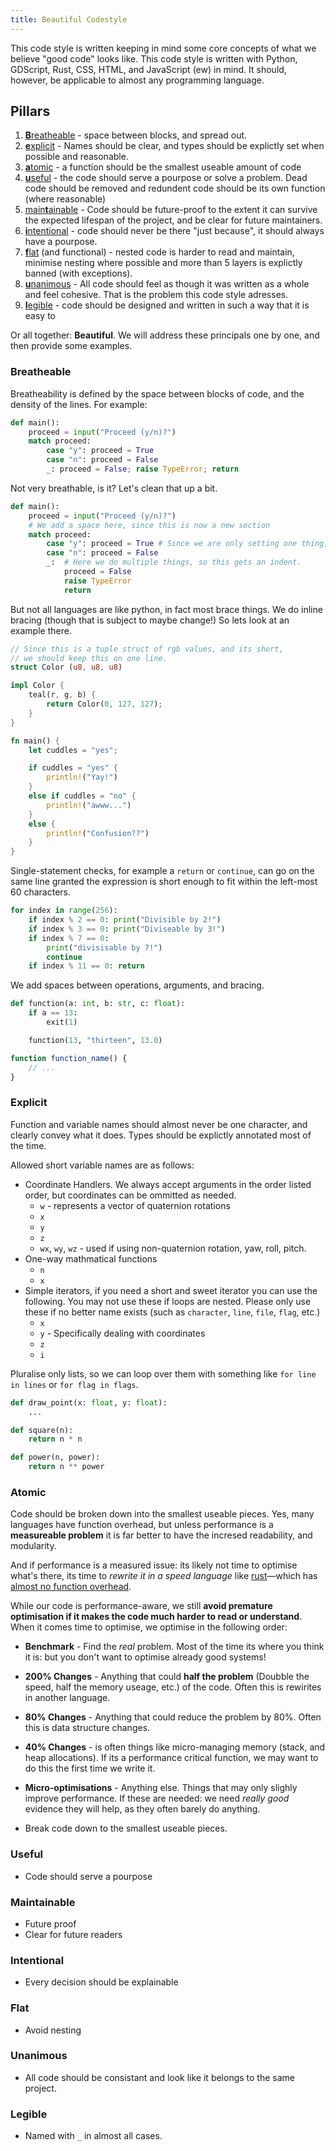 ```yaml
---
title: Beautiful Codestyle
---
```


This code style is written keeping in mind some core concepts of what we believe "good code" looks like. This code style is written with Python, GDScript, Rust, CSS, HTML, and JavaScript (ew) in mind. It should, however, be applicable to almost any programming language. 

## Pillars

1. [**B**reatheable](#breathable) - space between blocks, and spread out. 
2. [**e**xplicit](#explicit) - Names should be clear, and types should be explictly set when possible and reasonable. 
3. [**a**tomic](#atomic) - a function should be the smallest useable amount of code
4. [**u**seful](#useful) - the code should serve a pourpose or solve a problem. Dead code should be removed and redundent code should be its own function (where reasonable)
5. [main**t**ainable](#maintainable) - Code should be future-proof to the extent it can survive the expected lifespan of the project, and be clear for future maintainers. 
6. [**i**ntentional](#intentional) - code should never be there "just because", it should always have a pourpose. 
7. [**f**lat](#flat) (and functional) - nested code is harder to read and maintain, minimise nesting where possible and more than 5 layers is explictly banned (with exceptions).
8. [**u**nanimous](#unanimous) - All code should feel as though it was written as a whole and feel cohesive. That is the problem this code style adresses. 
9. [**l**egible](#legible) - code should be designed and written in such a way that it is easy to 

Or all together: **Beautiful**. We will address these principals one by one, and then provide some examples. 


<h3 id="breathable">Breatheable</h3>

Breatheability is defined by the space between blocks of code, and the density of the lines. For example: 

```py
def main(): 
    proceed = input("Proceed (y/n)?")
    match proceed: 
        case "y": proceed = True
        case "n": proceed = False
        _: proceed = False; raise TypeError; return
```

Not very breathable, is it? Let's clean that up a bit. 

```py
def main(): 
    proceed = input("Proceed (y/n)?")
    # We add a space here, since this is now a new section
    match proceed: 
        case "y": proceed = True # Since we are only setting one thing, this is fine.
        case "n": proceed = False
        _:  # Here we do multiple things, so this gets an indent.
            proceed = False
            raise TypeError
            return
```

But not all languages are like python, in fact most brace things. We do inline bracing (though that is subject to maybe change!) So lets look at an example there. 

```rust
// Since this is a tuple struct of rgb values, and its short,
// we should keep this on one line. 
struct Color (u8, u8, u8) 

impl Color {
    teal(r, g, b) {
        return Color(0, 127, 127);
    }
}
```

<!-- Khaim: Fixxbuzz times
inline: 7:33 (~4m accounting for diffrence)
newline:  4:10 ish -->
<!-- There are two exceptions to the next line bracing. One is that a simple return -->

<!-- 1. 
```rust
fn main() 
{
    let cuddles = "yes";

    if cuddles = "yes" 
    { 
        println!("Yay!")
    } 
    else if cuddles = "no" 
    { 
        println!("awww...")
    } 
    else 
    { 
        println!("Confusion??")
    }
}
```
2. 
```rust
fn main() {
    let cuddles = "yes";

    if cuddles = "yes" { 
        println!("Yay!")
    } else if cuddles = "no" { 
        println!("awww...")
    } else { 
        println!("Confusion??")
    }
}
```
-->
<!-- 3.  -->
```rust
fn main() {
    let cuddles = "yes";

    if cuddles = "yes" { 
        println!("Yay!")
    } 
    else if cuddles = "no" { 
        println!("awww...")
    } 
    else { 
        println!("Confusion??")
    }
}
```

Single-statement checks, for example a `return` or `continue`, can go on the same line granted the expression is short enough to fit within the left-most 60 characters. 

```py
for index in range(256): 
    if index % 2 == 0: print("Divisible by 2!")
    if index % 3 == 0: print("Diviseable by 3!")
    if index % 7 == 0: 
        print("divisisable by 7!")
        continue
    if index % 11 == 0: return
```

We add spaces between operations, arguments, and bracing.

```py
def function(a: int, b: str, c: float): 
    if a == 13: 
        exit(1)

    function(13, "thirteen", 13.0)
```

```js
function function_name() {
    // ...
}
```

<h3 id="explicit">Explicit</h3>

Function and variable names should almost never be one character, and clearly convey what it does. Types should be explictly annotated most of the time. 

Allowed short variable names are as follows: 

- Coordinate Handlers. We always accept arguments in the order listed order, but coordinates can be ommitted as needed.
    - `w` - represents a vector of quaternion rotations
    - `x`
    - `y`
    - `z`
    - `wx`, `wy`, `wz` - used if using non-quaternion rotation, yaw, roll, pitch.
- One-way mathmatical functions
    - `n`
    - `x`
- Simple iterators, if you need a short and sweet iterator you can use the following. You may not use these if loops are nested. Please only use these if no better name exists (such as `character`, `line`, `file`, `flag`, etc.)
    - `x`
    - `y` - Specifically dealing with coordinates
    - `z`
    - `i`

Pluralise only lists, so we can loop over them with something like `for line in lines` or `for flag in flags`. 

```py
def draw_point(x: float, y: float): 
    ...

def square(n): 
    return n * n

def power(n, power): 
    return n ** power
```

<h3 id="atomic">Atomic</h3>

Code should be broken down into the smallest useable pieces. Yes, many languages have function overhead, but unless performance is a **measureable problem** it is far better to have the incresed readability, and modularity. 

And if performance is a measured issue: its likely not time to optimise what's there, its time to *rewrite it in a speed language* like [rust](https://www.rust-lang.org/)—which has [almost no function overhead](https://stackoverflow.com/questions/56572014/is-there-any-overhead-in-rust-style-method-calling-approach-compared-to-the-usua).

While our code is performance-aware, we still **avoid premature optimisation if it makes the code much harder to read or understand**. When it comes time to optimise, we optimise in the following order: 

- **Benchmark** - Find the *real* problem. Most of the time its where you think it is: but you don't want to optimise already good systems!
- **200% Changes** - Anything that could **half the problem**  (Doubble the speed, half the memory useage, etc.) of the code. Often this is rewirites in another language. 
- **80% Changes** - Anything that could reduce the problem by 80%. Often this is data structure changes.   
- **40% Changes** - is often things like micro-managing memory (stack, and heap allocations). If its a performance critical function, we may want to do this the first time we write it. 
- **Micro-optimisations** - Anything else. Things that may only slighly improve performance. If these are needed: we need *really good* evidence they will help, as they often barely do anything.

- Break code down to the smallest useable pieces.

<h3 id="useful">Useful</h3>

- Code should serve a pourpose

<h3 id="maintainable">Maintainable</h3>

- Future proof
- Clear for future readers 

<h3 id="intentional">Intentional</h3>

- Every decision should be explainable

<h3 id="flat">Flat</h3>

- Avoid nesting

<h3 id="unanimous">Unanimous</h3>

- All code should be consistant and look like it belongs to the same project.

<h3 id="legible">Legible</h3>

- Named with `_` in almost all cases.